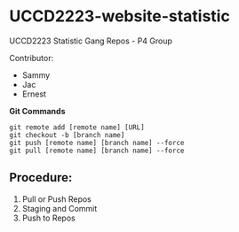 # UCCD2223-website-statistic
UCCD2223 Statistic Gang Repos - P4 Group

Contributor: 
- Sammy   
- Jac
- Ernest

**Git Commands**
```
git remote add [remote name] [URL]
git checkout -b [branch name]
git push [remote name] [branch name] --force
git pull [remote name] [branch name] --force
```

## Procedure:
1.  Pull or Push Repos
2.  Staging and Commit
3.  Push to Repos